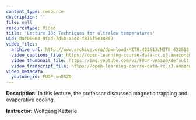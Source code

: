 ```yaml
---
content_type: resource
description: ''
file: null
resourcetype: Video
title: 'Lecture 18: Techniques for ultralow temperatures'
uid: daf00663-9fad-7d5b-a3dc-f815f5e38849
video_files:
  archive_url: http://www.archive.org/download/MIT8.422S13/MIT8_422S13_lec18_300k.mp4
  video_captions_file: https://open-learning-course-data-rc.s3.amazonaws.com/8-422-atomic-and-optical-physics-ii-spring-2013/7b7048c8643550aa8a39c343d69596f9_FU3P-vnGSZ0.vtt
  video_thumbnail_file: https://img.youtube.com/vi/FU3P-vnGSZ0/default.jpg
  video_transcript_file: https://open-learning-course-data-rc.s3.amazonaws.com/8-422-atomic-and-optical-physics-ii-spring-2013/8ba92822f8e256e3d1f533d864dcfb31_FU3P-vnGSZ0.pdf
video_metadata:
  youtube_id: FU3P-vnGSZ0
---
```


**Description:** In this lecture, the professor discussed magnetic trapping and evaporative cooling.

**Instructor:** Wolfgang Ketterle